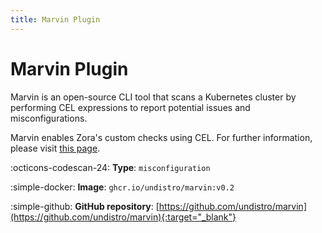 ```yaml
---
title: Marvin Plugin 
---
```


# Marvin Plugin

Marvin is an open-source CLI tool that scans a Kubernetes cluster by performing CEL expressions 
to report potential issues and misconfigurations.

Marvin enables Zora's custom checks using CEL. For further information, please visit [this page](../configuration/custom-checks.md).

:octicons-codescan-24: **Type**: `misconfiguration`

:simple-docker: **Image**: `ghcr.io/undistro/marvin:v0.2`

:simple-github: **GitHub repository**: [https://github.com/undistro/marvin](https://github.com/undistro/marvin){:target="_blank"}
